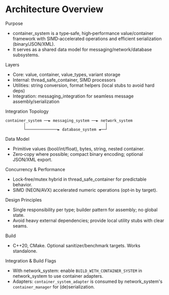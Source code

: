 Architecture Overview
=====================

Purpose
- container_system is a type‑safe, high‑performance value/container framework with SIMD‑accelerated operations and efficient serialization (binary/JSON/XML).
- It serves as a shared data model for messaging/network/database subsystems.

Layers
- Core: value, container, value_types, variant storage
- Internal: thread_safe_container, SIMD processors
- Utilities: string conversion, format helpers (local stubs to avoid hard deps)
- Integration: messaging_integration for seamless message assembly/serialization

Integration Topology
```
container_system ──► messaging_system ──► network_system
        │                                   │
        └──────────────► database_system ◄──┘
```

Data Model
- Primitive values (bool/int/float), bytes, string, nested container.
- Zero‑copy where possible; compact binary encoding; optional JSON/XML export.

Concurrency & Performance
- Lock‑free/mutex hybrid in thread_safe_container for predictable behavior.
- SIMD (NEON/AVX) accelerated numeric operations (opt‑in by target).

Design Principles
- Single responsibility per type; builder pattern for assembly; no global state.
- Avoid heavy external dependencies; provide local utility stubs with clear seams.

Build
- C++20, CMake. Optional sanitizer/benchmark targets. Works standalone.

Integration & Build Flags
- With network_system: enable `BUILD_WITH_CONTAINER_SYSTEM` in network_system to use container adapters.
- Adapters: `container_system_adapter` is consumed by network_system's `container_manager` for (de)serialization.
